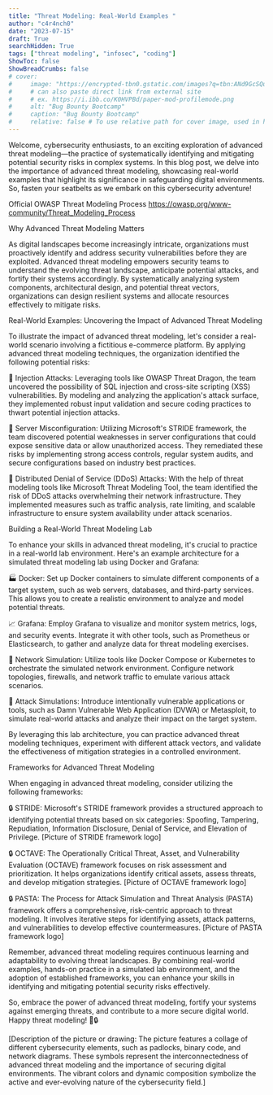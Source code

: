 ```yaml
---
title: "Threat Modeling: Real-World Examples "
author: "c4r4nch0"
date: "2023-07-15"
draft: True
searchHidden: True
tags: ["threat modeling", "infosec", "coding"]
ShowToc: false
ShowBreadCrumbs: false
# cover:
#     image: "https://encrypted-tbn0.gstatic.com/images?q=tbn:ANd9GcSQud1wlz3Fl6brRiyQMKkg8XMhI2BE9J7SazqbG4DBOcbkVorYi34k1Y6axGErJj0L9LU&usqp=CAU"
#     # can also paste direct link from external site
#     # ex. https://i.ibb.co/K0HVPBd/paper-mod-profilemode.png
#     alt: "Bug Bounty Bootcamp"
#     caption: "Bug Bounty Bootcamp"
#     relative: false # To use relative path for cover image, used in hugo Page-bundles    
---
```

Welcome, cybersecurity enthusiasts, to an exciting exploration of advanced threat modeling—the practice of systematically identifying and mitigating potential security risks in complex systems. In this blog post, we delve into the importance of advanced threat modeling, showcasing real-world examples that highlight its significance in safeguarding digital environments. So, fasten your seatbelts as we embark on this cybersecurity adventure!

Official OWASP Threat Modeling Process
https://owasp.org/www-community/Threat_Modeling_Process

Why Advanced Threat Modeling Matters

As digital landscapes become increasingly intricate, organizations must proactively identify and address security vulnerabilities before they are exploited. Advanced threat modeling empowers security teams to understand the evolving threat landscape, anticipate potential attacks, and fortify their systems accordingly. By systematically analyzing system components, architectural design, and potential threat vectors, organizations can design resilient systems and allocate resources effectively to mitigate risks.

Real-World Examples: Uncovering the Impact of Advanced Threat Modeling

To illustrate the impact of advanced threat modeling, let's consider a real-world scenario involving a fictitious e-commerce platform. By applying advanced threat modeling techniques, the organization identified the following potential risks:

🎯 Injection Attacks: Leveraging tools like OWASP Threat Dragon, the team uncovered the possibility of SQL injection and cross-site scripting (XSS) vulnerabilities. By modeling and analyzing the application's attack surface, they implemented robust input validation and secure coding practices to thwart potential injection attacks.

🎯 Server Misconfiguration: Utilizing Microsoft's STRIDE framework, the team discovered potential weaknesses in server configurations that could expose sensitive data or allow unauthorized access. They remediated these risks by implementing strong access controls, regular system audits, and secure configurations based on industry best practices.

🎯 Distributed Denial of Service (DDoS) Attacks: With the help of threat modeling tools like Microsoft Threat Modeling Tool, the team identified the risk of DDoS attacks overwhelming their network infrastructure. They implemented measures such as traffic analysis, rate limiting, and scalable infrastructure to ensure system availability under attack scenarios.

Building a Real-World Threat Modeling Lab

To enhance your skills in advanced threat modeling, it's crucial to practice in a real-world lab environment. Here's an example architecture for a simulated threat modeling lab using Docker and Grafana:

🏭 Docker: Set up Docker containers to simulate different components of a target system, such as web servers, databases, and third-party services. This allows you to create a realistic environment to analyze and model potential threats.

📈 Grafana: Employ Grafana to visualize and monitor system metrics, logs, and security events. Integrate it with other tools, such as Prometheus or Elasticsearch, to gather and analyze data for threat modeling exercises.

🔌 Network Simulation: Utilize tools like Docker Compose or Kubernetes to orchestrate the simulated network environment. Configure network topologies, firewalls, and network traffic to emulate various attack scenarios.

🔐 Attack Simulations: Introduce intentionally vulnerable applications or tools, such as Damn Vulnerable Web Application (DVWA) or Metasploit, to simulate real-world attacks and analyze their impact on the target system.

By leveraging this lab architecture, you can practice advanced threat modeling techniques, experiment with different attack vectors, and validate the effectiveness of mitigation strategies in a controlled environment.

Frameworks for Advanced Threat Modeling

When engaging in advanced threat modeling, consider utilizing the following frameworks:

🔒 STRIDE: Microsoft's STRIDE framework provides a structured approach to identifying potential threats based on six categories: Spoofing, Tampering, Repudiation, Information Disclosure, Denial of Service, and Elevation of Privilege. [Picture of STRIDE framework logo]

🔒 OCTAVE: The Operationally Critical Threat, Asset, and Vulnerability Evaluation (OCTAVE) framework focuses on risk assessment and prioritization. It helps organizations identify critical assets, assess threats, and develop mitigation strategies. [Picture of OCTAVE framework logo]

🔒 PASTA: The Process for Attack Simulation and Threat Analysis (PASTA) framework offers a comprehensive, risk-centric approach to threat modeling. It involves iterative steps for identifying assets, attack patterns, and vulnerabilities to develop effective countermeasures. [Picture of PASTA framework logo]

Remember, advanced threat modeling requires continuous learning and adaptability to evolving threat landscapes. By combining real-world examples, hands-on practice in a simulated lab environment, and the adoption of established frameworks, you can enhance your skills in identifying and mitigating potential security risks effectively.

So, embrace the power of advanced threat modeling, fortify your systems against emerging threats, and contribute to a more secure digital world. Happy threat modeling! 🚨🔒

[Description of the picture or drawing: The picture features a collage of different cybersecurity elements, such as padlocks, binary code, and network diagrams. These symbols represent the interconnectedness of advanced threat modeling and the importance of securing digital environments. The vibrant colors and dynamic composition symbolize the active and ever-evolving nature of the cybersecurity field.]